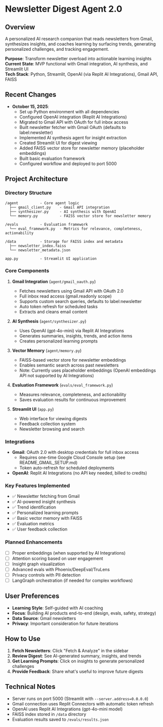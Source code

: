 # Newsletter Digest Agent 2.0

## Overview
A personalized AI research companion that reads newsletters from Gmail, synthesizes insights, and coaches learning by surfacing trends, generating personalized challenges, and tracking engagement.

**Purpose**: Transform newsletter overload into actionable learning insights  
**Current State**: MVP functional with Gmail integration, AI synthesis, and Streamlit UI  
**Tech Stack**: Python, Streamlit, OpenAI (via Replit AI Integrations), Gmail API, FAISS

## Recent Changes
- **October 15, 2025**: 
  - Set up Python environment with all dependencies
  - Configured OpenAI integration (Replit AI Integrations)
  - Migrated to Gmail API with OAuth for full inbox access
  - Built newsletter fetcher with Gmail OAuth (defaults to label:newsletter)
  - Implemented AI synthesis agent for insight extraction
  - Created Streamlit UI for digest viewing
  - Added FAISS vector store for newsletter memory (placeholder embeddings)
  - Built basic evaluation framework
  - Configured workflow and deployed to port 5000

## Project Architecture

### Directory Structure
```
/agent          - Core agent logic
  ├── gmail_client.py    - Gmail API integration
  ├── synthesizer.py     - AI synthesis with OpenAI
  └── memory.py          - FAISS vector store for newsletter memory

/evals          - Evaluation framework
  └── eval_framework.py  - Metrics for relevance, completeness, actionability

/data           - Storage for FAISS index and metadata
  ├── newsletter_index.faiss
  └── newsletter_metadata.json

app.py          - Streamlit UI application
```

### Core Components

1. **Gmail Integration** (`agent/gmail_oauth.py`)
   - Fetches newsletters using Gmail API with OAuth 2.0
   - Full inbox read access (gmail.readonly scope)
   - Supports custom search queries, defaults to label:newsletter
   - Auto token refresh for scheduled tasks
   - Extracts and cleans email content

2. **AI Synthesis** (`agent/synthesizer.py`)
   - Uses OpenAI (gpt-4o-mini) via Replit AI Integrations
   - Generates summaries, insights, trends, and action items
   - Creates personalized learning prompts

3. **Vector Memory** (`agent/memory.py`)
   - FAISS-based vector store for newsletter embeddings
   - Enables semantic search across past newsletters
   - Note: Currently uses placeholder embeddings (OpenAI embeddings API not supported by AI Integrations)

4. **Evaluation Framework** (`evals/eval_framework.py`)
   - Measures relevance, completeness, and actionability
   - Saves evaluation results for continuous improvement

5. **Streamlit UI** (`app.py`)
   - Web interface for viewing digests
   - Feedback collection system
   - Newsletter browsing and search

### Integrations
- **Gmail**: OAuth 2.0 with desktop credentials for full inbox access
  - Requires one-time Google Cloud Console setup (see README_GMAIL_SETUP.md)
  - Token auto-refresh for scheduled deployments
- **OpenAI**: Replit AI Integrations (no API key needed, billed to credits)

### Key Features Implemented
- ✅ Newsletter fetching from Gmail
- ✅ AI-powered insight synthesis
- ✅ Trend identification
- ✅ Personalized learning prompts
- ✅ Basic vector memory with FAISS
- ✅ Evaluation metrics
- ✅ User feedback collection

### Planned Enhancements
- [ ] Proper embeddings (when supported by AI Integrations)
- [ ] Attention scoring based on user engagement
- [ ] Insight graph visualization
- [ ] Advanced evals with Phoenix/DeepEval/TruLens
- [ ] Privacy controls with PII detection
- [ ] LangGraph orchestration (if needed for complex workflows)

## User Preferences
- **Learning Style**: Self-guided with AI coaching
- **Focus**: Building AI products end-to-end (design, evals, safety, strategy)
- **Data Source**: Gmail newsletters
- **Privacy**: Important consideration for future iterations

## How to Use

1. **Fetch Newsletters**: Click "Fetch & Analyze" in the sidebar
2. **Review Digest**: See AI-generated summary, insights, and trends
3. **Get Learning Prompts**: Click on insights to generate personalized challenges
4. **Provide Feedback**: Share what's useful to improve future digests

## Technical Notes

- Server runs on port 5000 (Streamlit with `--server.address=0.0.0.0`)
- Gmail connection uses Replit Connectors with automatic token refresh
- OpenAI uses Replit AI Integrations (gpt-4o-mini model)
- FAISS index stored in `/data` directory
- Evaluation results saved to `/evals/results.json`
